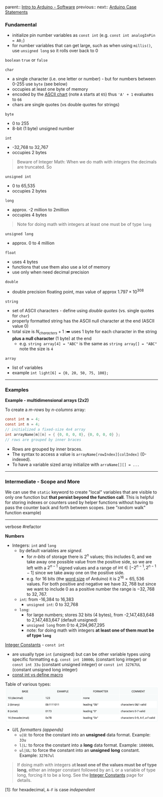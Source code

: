 parent:: [Intro to Arduino - Software](Intro%20to%20Arduino%20-%20Software.md)
previous::
next:: [Arduino Case Statements](Arduino%20Case%20Statements.md)

### Fundamental

- initialize pin number variables as `const int` (e.g. `const int analogInPin = A0;`)
- for number variables that can get large, such as when using `millis()`, use `unsigned long` so it rolls over back to 0

`boolean`
	`true` or `false`

`char`
- a single character (i.e. one letter or number) - but for numbers between 0-255 use `byte` (see below)
- occupies at least one byte of memory
- encoded by the [ASCII chart](https://web.archive.org/web/20171028220458/https://www.arduino.cc/en/Reference/ASCIIchart) (note `A` starts at `65`) thus `'A' + 1` evaluates to `66`
- chars are single quotes (vs double quotes for strings)

`byte`
- 0 to 255
- 8-bit (1 byte) unsigned number

`int`
- -32,768 to 32,767
- occupies 2 bytes 

> Beware of Integer Math: When we do math with integers the decimals are truncated. So 

`unsigned int`
- 0 to 65,535
- occupies 2 bytes 

`long`
- approx. -2 million to 2million
- occupies 4 bytes

> Note for doing math with integers at least one must be of type `long`

`unsigned long`
- approx. 0 to 4 million

`float`
- uses 4 bytes
- functions that use them also use a lot of memory
- use only when need decimal precision

`double`
- double precision floating point, max value of approx $1.797 \times 10^{308}$

`string`
- set of ASCII characters - define using _double quotes_ (vs. single quotes for `char`)
- properly formatted string has the ASCII null character at the end (ASCII value 0)
- total size is $N_{characters} + 1$ :➡️ uses 1 byte for each character in the string **plus a null character** (1 byte) at the end
	- e.g. `string array[4] = "ABC"` is the same as `string array[] = "ABC"`  note the size is `4`

`array`
- list of variables 
- example `int light[6] = {0, 20, 50, 75, 100};`

---

### Examples

**Example - multidimensional arrays (2x2)**

To create a _m-rows_ by _n-columns_ array:
```c
const int m = 4;
const int n = 4;
// initialized a fixed-size 4x4 array
int arrayName[m][n] = { {0, 0, 0, 0}, {0, 0, 0, 0} };
// rows are grouped by inner braces
```
- Rows are grouped by inner braces.
- The syntax to access a value is `arrayName[rowIndex][colIndex]` (0-indexed).
- To have a variable sized array initialize with `arraName[][] = ...`


---

### Intermediate - Scope and More

We can use the `static` keyword to create "local" variables that are visible to only one function but **that persist beyond the function call**. This is helpful for storing indexes or counters used by helper functions without having to pass the counter back and forth between scopes. (see "random walk" function example)







---
verbose #refactor 

**Numbers**
- Integers: `int` and `long`
	- by default variables are _signed_. 
		- for _n-bits_ of storage there is $2^n$ values; this includes 0, and we take away one possible value from the positive side, so we are left with a $2^{n-1}$ signed values and a range of $\text{int} \in [-2^{n-1}, 2^{n-1} - 1]$ since we take away one on the positive side. 
		- e.g. for 16 bits (the [word size](word%20size) of Arduino) it is $2^{16}=65,536$ values. For both positive and negative we have $32,768$ but since we want to include 0 as a positive number the range is $-32,768$ to $32,767$.
	- `int`: from -16,384 to 16,383
		- `unsigned int`: 0 to 32,768
	- `long`: 
		- for large numbers; stores 32 bits (4 bytes), from -2,147,483,648 to 2,147,483,647 (default unsigned)
		- `unsigned long`  from 0 to 4,294,967,295
		- note: for doing math with integers **at least one of them must be of type `long`**

[Integer Constants](https://www.arduino.cc/reference/en/language/variables/constants/integerconstants/) - `const int`
- are usually type `int` (unsigned) but can be other variable types using specific formatting e.g. `const int 10000L` (constant long integer) or `const int 33u` (constant unsigned integer) or `const int 32767UL` (constant unsigned long integer)
- [const int vs define macro](const%20int%20vs%20define%20macro.md)

Table of various types:
![](Personal%20Folders/that_marouk_ish/attachments/Pasted%20image%2020221005161457.png)

- _U/L formatters (appends)_
	- `u|U`: to force the constant into an **unsigned** data format. Example: `33u`
	- `l|L`: to force the constant into a **long** data format. Example: `100000L`
	- `ul|UL`: to force the constant into an **unsigned** **long** constant. Example: `32767ul`

> If doing math with integers a**t least one of the values must be of type long**, either an integer constant followed by an L or a variable of type long, forcing it to be a long. See the [Integer Constants](https://www.arduino.cc/reference/en/language/variables/constants/integerconstants) page for details.


[1]: for hexadecimal, `A-F` is case _independent_